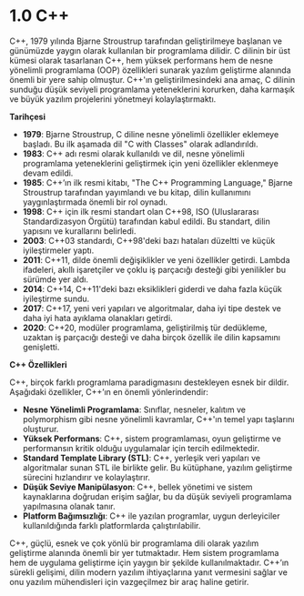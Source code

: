# 1.0 C++

C++, 1979 yılında Bjarne Stroustrup tarafından geliştirilmeye başlanan ve günümüzde yaygın olarak kullanılan bir programlama dilidir. C dilinin bir üst kümesi olarak tasarlanan C++, hem yüksek performans hem de nesne yönelimli programlama (OOP) özellikleri sunarak yazılım geliştirme alanında önemli bir yere sahip olmuştur. C++'ın geliştirilmesindeki ana amaç, C dilinin sunduğu düşük seviyeli programlama yeteneklerini korurken, daha karmaşık ve büyük yazılım projelerini yönetmeyi kolaylaştırmaktı.

**Tarihçesi**

* **1979**: Bjarne Stroustrup, C diline nesne yönelimli özellikler eklemeye başladı. Bu ilk aşamada dil "C with Classes" olarak adlandırıldı.
* **1983**: C++ adı resmi olarak kullanıldı ve dil, nesne yönelimli programlama yeteneklerini geliştirmek için yeni özellikler eklenmeye devam edildi.
* **1985**: C++’ın ilk resmi kitabı, "The C++ Programming Language," Bjarne Stroustrup tarafından yayımlandı ve bu kitap, dilin kullanımını yaygınlaştırmada önemli bir rol oynadı.
* **1998**: C++ için ilk resmi standart olan C++98, ISO (Uluslararası Standardizasyon Örgütü) tarafından kabul edildi. Bu standart, dilin yapısını ve kurallarını belirledi.
* **2003**: C++03 standardı, C++98'deki bazı hataları düzeltti ve küçük iyileştirmeler yaptı.
* **2011**: C++11, dilde önemli değişiklikler ve yeni özellikler getirdi. Lambda ifadeleri, akıllı işaretçiler ve çoklu iş parçacığı desteği gibi yenilikler bu sürümde yer aldı.
* **2014**: C++14, C++11'deki bazı eksiklikleri giderdi ve daha fazla küçük iyileştirme sundu.
* **2017**: C++17, yeni veri yapıları ve algoritmalar, daha iyi tipe destek ve daha iyi hata ayıklama olanakları getirdi.
* **2020**: C++20, modüler programlama, geliştirilmiş tür dedükleme, uzaktan iş parçacığı desteği ve daha birçok özellik ile dilin kapsamını genişletti.

**C++ Özellikleri**

C++, birçok farklı programlama paradigmasını destekleyen esnek bir dildir. Aşağıdaki özellikler, C++’ın en önemli yönlerindendir:

* **Nesne Yönelimli Programlama**: Sınıflar, nesneler, kalıtım ve polymorphism gibi nesne yönelimli kavramlar, C++'ın temel yapı taşlarını oluşturur.
* **Yüksek Performans**: C++, sistem programlaması, oyun geliştirme ve performansın kritik olduğu uygulamalar için tercih edilmektedir.
* **Standard Template Library (STL)**: C++, yerleşik veri yapıları ve algoritmalar sunan STL ile birlikte gelir. Bu kütüphane, yazılım geliştirme sürecini hızlandırır ve kolaylaştırır.
* **Düşük Seviye Manipülasyon**: C++, bellek yönetimi ve sistem kaynaklarına doğrudan erişim sağlar, bu da düşük seviyeli programlama yapılmasına olanak tanır.
* **Platform Bağımsızlığı**: C++ ile yazılan programlar, uygun derleyiciler kullanıldığında farklı platformlarda çalıştırılabilir.

C++, güçlü, esnek ve çok yönlü bir programlama dili olarak yazılım geliştirme alanında önemli bir yer tutmaktadır. Hem sistem programlama hem de uygulama geliştirme için yaygın bir şekilde kullanılmaktadır. C++’ın sürekli gelişimi, dilin modern yazılım ihtiyaçlarına yanıt vermesini sağlar ve onu yazılım mühendisleri için vazgeçilmez bir araç haline getirir.
